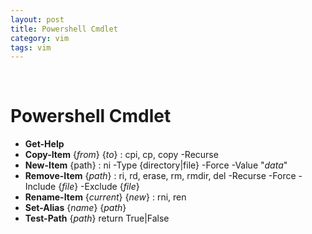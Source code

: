 ```yaml
---
layout: post
title: Powershell Cmdlet
category: vim
tags: vim
---
```


&nbsp;

# Powershell Cmdlet

- **Get-Help**
- **Copy-Item** {*from*} {*to*} : cpi, cp, copy
  -Recurse
- **New-Item** {path} : ni
  -Type {directory|file}
  -Force
  -Value "*data*"
- **Remove-Item** {*path*} : ri, rd, erase, rm, rmdir, del
  -Recurse
  -Force
  -Include {*file*}
  -Exclude {*file*}
- **Rename-Item** {*current*} {*new*} : rni, ren
- **Set-Alias** {*name*} {*path*}
- **Test-Path** {*path*}
  return True|False


